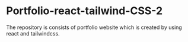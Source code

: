 # Portfolio-react-tailwind-CSS-2
The repository is consists of portfolio website which is created by using react and tailwindcss.
